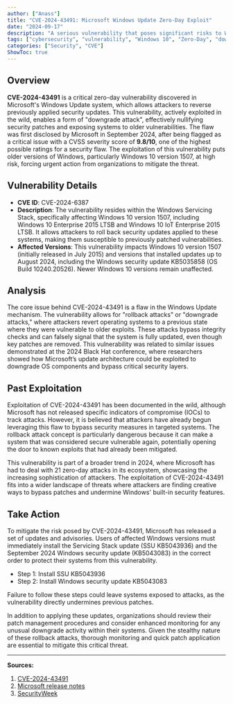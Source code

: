 ```yaml
---
author: ["Anass"]
title: "CVE-2024-43491: Microsoft Windows Update Zero-Day Exploit"
date: "2024-09-17"
description: "A serious vulnerability that poses significant risks to Windows systems, particularly those running older versions such as Windows 10 version 1507. Attackers exploiting this flaw can undo crucial security patches, leaving systems exposed to known vulnerabilities"
tags: ["cybersecurity", "vulnerability", "Windows 10", "Zero-Day", "downgrade attack"]
categories: ["Security", "CVE"]
ShowToc: true
---
```


## Overview
**CVE-2024-43491** is a critical zero-day vulnerability discovered in Microsoft's Windows Update system, which allows attackers to reverse previously applied security updates. This vulnerability, actively exploited in the wild, enables a form of "downgrade attack", effectively nullifying security patches and exposing systems to older vulnerabilities. The flaw was first disclosed by Microsoft in September 2024, after being flagged as a critical issue with a CVSS severity score of **9.8/10**, one of the highest possible ratings for a security flaw. The exploitation of this vulnerability puts older versions of Windows, particularly Windows 10 version 1507, at high risk, forcing urgent action from organizations to mitigate the threat.

## Vulnerability Details
- **CVE ID**: CVE-2024-6387
- **Description**: The vulnerability resides within the Windows Servicing Stack, specifically affecting Windows 10 version 1507, including Windows 10 Enterprise 2015 LTSB and Windows 10 IoT Enterprise 2015 LTSB. It allows attackers to roll back security updates applied to these systems, making them susceptible to previously patched vulnerabilities.
- **Affected Versions**: This vulnerability impacts Windows 10 version 1507 (initially released in July 2015) and versions that installed updates up to August 2024, including the Windows security update KB5035858 (OS Build 10240.20526). Newer Windows 10 versions remain unaffected​.

## Analysis
The core issue behind CVE-2024-43491 is a flaw in the Windows Update mechanism. The vulnerability allows for "rollback attacks" or "downgrade attacks," where attackers revert operating systems to a previous state where they were vulnerable to older exploits. These attacks bypass integrity checks and can falsely signal that the system is fully updated, even though key patches are removed. This vulnerability was related to similar issues demonstrated at the 2024 Black Hat conference, where researchers showed how Microsoft’s update architecture could be exploited to downgrade OS components and bypass critical security layers.

## Past Exploitation
Exploitation of CVE-2024-43491 has been documented in the wild, although Microsoft has not released specific indicators of compromise (IOCs) to track attacks. However, it is believed that attackers have already begun leveraging this flaw to bypass security measures in targeted systems. The rollback attack concept is particularly dangerous because it can make a system that was considered secure vulnerable again, potentially opening the door to known exploits that had already been mitigated.

This vulnerability is part of a broader trend in 2024, where Microsoft has had to deal with 21 zero-day attacks in its ecosystem, showcasing the increasing sophistication of attackers. The exploitation of CVE-2024-43491 fits into a wider landscape of threats where attackers are finding creative ways to bypass patches and undermine Windows' built-in security features.

## Take Action
To mitigate the risk posed by CVE-2024-43491, Microsoft has released a set of updates and advisories. Users of affected Windows versions must immediately install the Servicing Stack update (SSU KB5043936) and the September 2024 Windows security update (KB5043083) in the correct order to protect their systems from this vulnerability.

 - Step 1: Install SSU KB5043936
 - Step 2: Install Windows security update KB5043083

Failure to follow these steps could leave systems exposed to attacks, as the vulnerability directly undermines previous patches.

In addition to applying these updates, organizations should review their patch management procedures and consider enhanced monitoring for any unusual downgrade activity within their systems. Given the stealthy nature of these rollback attacks, thorough monitoring and quick patch application are essential to mitigate this critical threat.

---

**Sources:**

1. [CVE-2024-43491](https://nvd.nist.gov/vuln/detail/CVE-2024-43491)
2. [Microsoft release notes](https://msrc.microsoft.com/update-guide/vulnerability/CVE-2024-43491)
3. [SecurityWeek](https://www.securityweek.com/microsoft-says-windows-update-zero-day-being-exploited-to-undo-security-fixes/)
